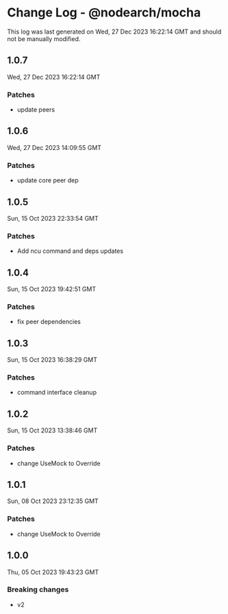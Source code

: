 # Change Log - @nodearch/mocha

This log was last generated on Wed, 27 Dec 2023 16:22:14 GMT and should not be manually modified.

## 1.0.7
Wed, 27 Dec 2023 16:22:14 GMT

### Patches

- update peers

## 1.0.6
Wed, 27 Dec 2023 14:09:55 GMT

### Patches

- update core peer dep

## 1.0.5
Sun, 15 Oct 2023 22:33:54 GMT

### Patches

- Add ncu command and deps updates

## 1.0.4
Sun, 15 Oct 2023 19:42:51 GMT

### Patches

- fix peer dependencies

## 1.0.3
Sun, 15 Oct 2023 16:38:29 GMT

### Patches

- command interface cleanup

## 1.0.2
Sun, 15 Oct 2023 13:38:46 GMT

### Patches

- change UseMock to Override

## 1.0.1
Sun, 08 Oct 2023 23:12:35 GMT

### Patches

- change UseMock to Override

## 1.0.0
Thu, 05 Oct 2023 19:43:23 GMT

### Breaking changes

- v2

